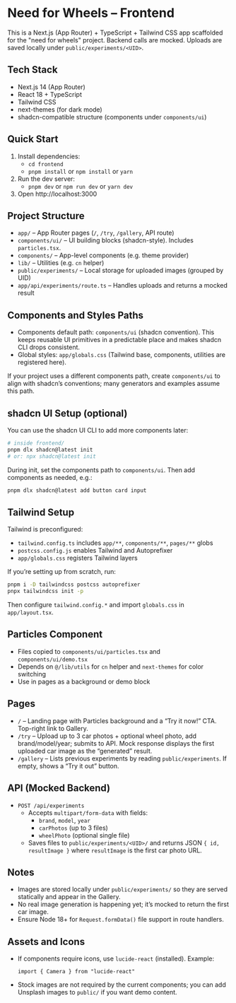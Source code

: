 # Need for Wheels – Frontend

This is a Next.js (App Router) + TypeScript + Tailwind CSS app scaffolded for the "need for wheels" project. Backend calls are mocked. Uploads are saved locally under `public/experiments/<UID>`.

## Tech Stack
- Next.js 14 (App Router)
- React 18 + TypeScript
- Tailwind CSS
- next-themes (for dark mode)
- shadcn-compatible structure (components under `components/ui`)

## Quick Start
1. Install dependencies:
   - `cd frontend`
   - `pnpm install` or `npm install` or `yarn`
2. Run the dev server:
   - `pnpm dev` or `npm run dev` or `yarn dev`
3. Open http://localhost:3000

## Project Structure
- `app/` – App Router pages (`/`, `/try`, `/gallery`, API route)
- `components/ui/` – UI building blocks (shadcn-style). Includes `particles.tsx`.
- `components/` – App-level components (e.g. theme provider)
- `lib/` – Utilities (e.g. `cn` helper)
- `public/experiments/` – Local storage for uploaded images (grouped by UID)
- `app/api/experiments/route.ts` – Handles uploads and returns a mocked result

## Components and Styles Paths
- Components default path: `components/ui` (shadcn convention). This keeps reusable UI primitives in a predictable place and makes shadcn CLI drops consistent.
- Global styles: `app/globals.css` (Tailwind base, components, utilities are registered here).

If your project uses a different components path, create `components/ui` to align with shadcn’s conventions; many generators and examples assume this path.

## shadcn UI Setup (optional)
You can use the shadcn UI CLI to add more components later:

```bash
# inside frontend/
pnpm dlx shadcn@latest init
# or: npx shadcn@latest init
```

During init, set the components path to `components/ui`.
Then add components as needed, e.g.:

```bash
pnpm dlx shadcn@latest add button card input
```

## Tailwind Setup
Tailwind is preconfigured:
- `tailwind.config.ts` includes `app/**`, `components/**`, `pages/**` globs
- `postcss.config.js` enables Tailwind and Autoprefixer
- `app/globals.css` registers Tailwind layers

If you’re setting up from scratch, run:
```bash
pnpm i -D tailwindcss postcss autoprefixer
pnpx tailwindcss init -p
```
Then configure `tailwind.config.*` and import `globals.css` in `app/layout.tsx`.

## Particles Component
- Files copied to `components/ui/particles.tsx` and `components/ui/demo.tsx`
- Depends on `@/lib/utils` for `cn` helper and `next-themes` for color switching
- Use in pages as a background or demo block

## Pages
- `/` – Landing page with Particles background and a “Try it now!” CTA. Top-right link to Gallery.
- `/try` – Upload up to 3 car photos + optional wheel photo, add brand/model/year; submits to API. Mock response displays the first uploaded car image as the “generated” result.
- `/gallery` – Lists previous experiments by reading `public/experiments`. If empty, shows a “Try it out” button.

## API (Mocked Backend)
- `POST /api/experiments`
  - Accepts `multipart/form-data` with fields:
    - `brand`, `model`, `year`
    - `carPhotos` (up to 3 files)
    - `wheelPhoto` (optional single file)
  - Saves files to `public/experiments/<UID>/` and returns JSON `{ id, resultImage }` where `resultImage` is the first car photo URL.

## Notes
- Images are stored locally under `public/experiments/` so they are served statically and appear in the Gallery.
- No real image generation is happening yet; it’s mocked to return the first car image.
- Ensure Node 18+ for `Request.formData()` file support in route handlers.

## Assets and Icons
- If components require icons, use `lucide-react` (installed). Example:
  ```tsx
  import { Camera } from "lucide-react"
  ```
- Stock images are not required by the current components; you can add Unsplash images to `public/` if you want demo content.

